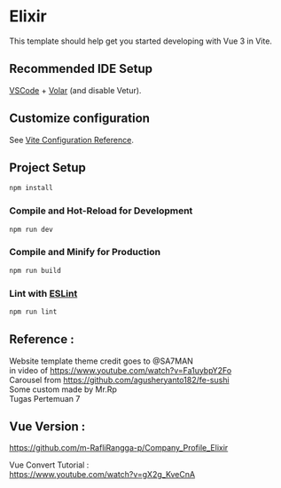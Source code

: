# Elixir

This template should help get you started developing with Vue 3 in Vite.

## Recommended IDE Setup

[VSCode](https://code.visualstudio.com/) + [Volar](https://marketplace.visualstudio.com/items?itemName=Vue.volar) (and disable Vetur).

## Customize configuration

See [Vite Configuration Reference](https://vitejs.dev/config/).

## Project Setup

```sh
npm install
```

### Compile and Hot-Reload for Development

```sh
npm run dev
```

### Compile and Minify for Production

```sh
npm run build
```

### Lint with [ESLint](https://eslint.org/)

```sh
npm run lint
```

## Reference :
Website template theme credit goes to @SA7MAN \
in video of https://www.youtube.com/watch?v=Fa1uybpY2Fo \
Carousel from https://github.com/agusheryanto182/fe-sushi \
Some custom made by Mr.Rp \
Tugas Pertemuan 7

## Vue Version :
https://github.com/m-RafliRangga-p/Company_Profile_Elixir

Vue Convert Tutorial : \
https://www.youtube.com/watch?v=gX2g_KveCnA
